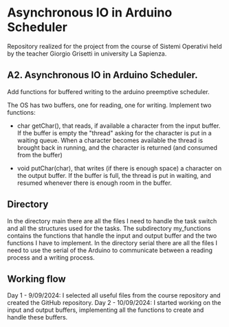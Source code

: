 # Asynchronous IO in Arduino Scheduler

Repository realized for the project from the course of Sistemi Operativi held by the teacher Giorgio Grisetti in university La Sapienza.

## A2. Asynchronous IO in Arduino Scheduler.
Add functions for buffered writing to the arduino preemptive scheduler.

The OS has two buffers, one for reading, one for writing.
Implement two functions:

* char getChar(), that reads, if available a character from the input buffer.
    If the buffer is empty the "thread" asking for the character
    is put in a waiting queue.
    When a character becomes available the thread is brought back in running,
    and the character is returned (and consumed from the buffer)

* void putChar(char), that writes (if there is enough space) a character on the output buffer.
    If the buffer is full, the thread is put in waiting, and resumed whenever there is enough room
    in the buffer.

## Directory 
In the directory main there are all the files I need to handle the task switch and all the structures used for the tasks. The subdirectory my_functions contains the functions that handle the input and output buffer and the two functions I have to implement.
In the directory serial there are all the files I need to use the serial of the Arduino to communicate between a reading process and a writing process.


## Working flow
Day 1 - 9/09/2024: I selected all useful files from the course repository and created the GitHub repository.
Day 2 - 10/09/2024: I started working on the input and output buffers, implementing all the functions to create and handle these buffers.
